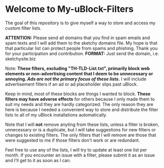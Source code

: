 # Welcome to My-uBlock-Filters
The goal of this repository is to give myself a way to store and access my custom filter lists.

<strong>ATTENTION:</strong> Please send all domains that you find in spam emails and spam texts and I will add them to the sketchy domains file. My hope is that that particular list can protect people from spams and phishing. Thank you for your participation and contribution.
<strong>FORMAT:</strong> Just send the domain, i.e. sketchysite.biz

Note: <strong>These filters, excluding "TH-TLD-List.txt", primarily block web elements or non-advertising content that I deem to be unnecessary or annoying. <em>Ads are not the primary focus of these lists.</em></strong> I will include advertisement filters if an ad or ad placeholder slips past uBlock.

Keep in mind, most of these blocks are things I wanted to block. <strong>These filters may have adverse effects</strong> for others because I only made them to suit my needs and they are hardly categorized. The only reason they are here is because I needed a convenient way to store and distribute the filter lists to all of my uBlock installations automatically.

Note that I will <strong>not</strong> remove anyting from these lists, unless a filter is broken, unnecessary or is a duplicate, but I will take suggestions for new filters or changes to existing filters. The only filters that I will remove are those that were suggested to me if those filters don't work or are redundant.

Feel free to use any of the lists, I will try to update at least one list per month. If you encounter an issue with a filter, please submit it as an issue and I'll get to it as soon as I can.
